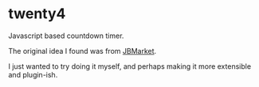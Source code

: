 twenty4
=======

Javascript based countdown timer.

The original idea I found was from <a href="http://codecanyon.net/item/jbmarket-circular-countdown/3100472?ref=lvraa" target="_blank">JBMarket</a>.

I just wanted to try doing it myself, and perhaps making it more extensible and plugin-ish.
